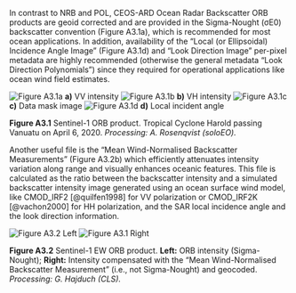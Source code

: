 In contrast to NRB and POL, CEOS-ARD Ocean Radar Backscatter ORB products are geoid corrected and are provided in the Sigma-Nought (σE0) backscatter convention (Figure A3.1a), which is recommended for most ocean applications. In addition, availability of the “Local (or Ellipsoidal) Incidence Angle Image” (Figure A3.1d) and “Look Direction Image” per-pixel metadata are highly recommended (otherwise the general metadata “Look Direction Polynomials”) since they required for operational applications like ocean wind field estimates. 

![Figure A3.1a](assets/sar-orb-examples/S1-ORB-VV.png) **a)** VV intensity
![Figure A3.1b](assets/sar-orb-examples/S1-ORB-VH.png) **b)** VH intensity
![Figure A3.1c](assets/sar-orb-examples/S1-ORB-data-mask.png) **c)** Data mask image
![Figure A3.1d](assets/sar-orb-examples/S1-ORB-local-indicident-angle.png) **d)** Local incident angle

**Figure A3.1**  Sentinel-1 ORB product. Tropical Cyclone Harold passing Vanuatu on April 6, 2020. *Processing: A. Rosenqvist (soloEO).*

Another useful file is the “Mean Wind-Normalised Backscatter Measurements” (Figure A3.2b) which efficiently attenuates intensity variation along range and visually enhances oceanic features. This file is calculated as the ratio between the backscatter intensity and a simulated backscatter intensity image generated using an ocean surface wind model, like CMOD\_IRF2 [@quilfen1998] for VV polarization or CMOD\_IRF2K [@vachon2000] for HH polarization, and the SAR local incidence angle and the look direction information.

![Figure A3.2 Left](assets/sar-orb-examples/S1-ORB-sigma-nought.png) ![Figure A3.1 Right](assets/sar-orb-examples/S1-ORB-intesity-compensated.png)

**Figure A3.2**  Sentinel-1 EW ORB product.  **Left:** ORB intensity (Sigma-Nought); **Right:** Intensity compensated with the “Mean Wind-Normalised Backscatter Measurement” (i.e., not Sigma-Nought) and geocoded. *Processing: G. Hajduch (CLS).*
